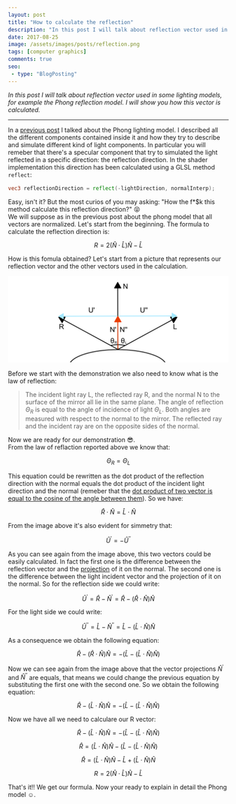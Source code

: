 ```yaml
---
layout: post
title: "How to calculate the reflection"
description: "In this post I will talk about reflection vector used in some lighting models, for example the Phong reflection model. I will show you how this vector is calculated."
date: 2017-08-25
image: /assets/images/posts/reflection.png
tags: [computer graphics]
comments: true
seo:
 - type: "BlogPosting"
---
```


*In this post I will talk about reflection vector used in some lighting models, for example the Phong reflection model. I will show you how this vector is calculated.*

---

In a [previous post](http://www.fabrizioduroni.it/2017/07/26/phong-lighting-model.html "phong model post") I talked about the Phong lighting model. I described all the different components contained inside it and how they try to describe and simulate different kind of light components. In particular you will remeber that there's a specular component that try to simulated the light reflected in a specific direction: the reflection direction. In the shader implementation this direction has been calculated using a GLSL method `reflect`:

```glsl
vec3 reflectionDirection = reflect(-lightDirection, normalInterp);
```

Easy, isn't it? But the most curios of you may asking: "How the f*$k this method calculate this reflection direction?" :stuck_out_tongue_closed_eyes:  
We will suppose as in the previous post about the phong model that all vectors are normalized. Let's start from the beginning. The formula to calculate the reflection direction is:  

$$R = 2({\hat{N}}\cdot{\hat{L}}){\hat{N}} - {\hat{L}}$$

How is this fomula obtained? Let's start from a picture that represents our reflection vector and the other vectors used in the calculation.

![Model view presenter ios unit tests](/assets/images/posts/reflection.png "Model view presenter ios unit tests")

Before we start with the demonstration we also need to know what is the law of reflection: 

>The incident light ray L, the reflected ray R, and the normal N to the surface of the mirror all lie in the same plane. The angle of reflection $\Theta_R$ is equal to the angle of incidence of light $\Theta_L$. Both angles are measured with respect to the normal to the mirror. The reflected ray and the incident ray are on the opposite sides of the normal.

Now we are ready for our demonstration :sunglasses:.  
From the law of reflaction reported above we know that: 

$$\Theta_R=\Theta_L$$

This equation could be rewritten as the dot product of the reflection direction with the normal equals the dot product of the incident light direction and the normal (remeber that the [dot product of two vector is equal to the cosine of the angle between them](https://en.wikipedia.org/wiki/Dot_product "dot product of two vector is equal to the cosine of the angle between them")). So we have:  

$${\hat {R}} \cdot {\hat {N}} = {\hat {L}} \cdot {\hat {N}}$$

From the image above it's also evident for simmetry that: 

$${\hat {U}^{\prime}} = -{\hat {U}^{\prime \prime}}$$

As you can see again from the image above, this two vectors could be easily calculated. In fact the first one is the difference between the reflection vector and the [projection](https://en.wikipedia.org/wiki/Vector_projection "vector projection") of it on the normal. The second one is the difference between the light incident vector and the projection of it on the normal. So for the reflection side we could write:

$${\hat {U}^{\prime}} = {\hat {R}} - {\hat {N}^{\prime}} = {\hat {R}} - ({\hat {R}} \cdot {\hat {N}}){\hat {N}}$$  

For the light side we could write:

$${\hat {U}^{\prime \prime}} = {\hat {L}} - {\hat {N}^{\prime \prime}} = {\hat {L}} - ({\hat {L}} \cdot {\hat {N}}){\hat {N}}$$

As a consequence we obtain the following equation:

$${\hat {R}} - ({\hat {R}} \cdot {\hat {N}}){\hat {N}} = -({\hat {L}} - ({\hat {L}} \cdot {\hat {N}}){\hat {N}})$$ 

Now we can see again from the image above that the vector projections ${\hat {N}^{\prime}}$ and ${\hat {N}^{\prime \prime}}$ are equals, that means we could change the previous equation by substituting the first one with the second one. So we obtain the following equation:

$${\hat {R}} - ({\hat {L}} \cdot {\hat {N}}){\hat {N}} = -({\hat {L}} - ({\hat {L}} \cdot {\hat {N}}){\hat {N}})$$ 

Now we have all we need to calculare our R vector:

$${\hat {R}} - ({\hat {L}} \cdot {\hat {N}}){\hat {N}} = -({\hat {L}} - ({\hat {L}} \cdot {\hat {N}}){\hat {N}})$$ 

$${\hat {R}} = ({\hat {L}} \cdot {\hat {N}}){\hat {N}} - ({\hat {L}} - ({\hat {L}} \cdot {\hat {N}}){\hat {N}})$$ 

$${\hat {R}} = ({\hat {L}} \cdot {\hat {N}}){\hat {N}} - {\hat {L}} + ({\hat {L}} \cdot {\hat {N}}){\hat {N}}$$ 

$$R = 2({\hat{N}}\cdot{\hat{L}}){\hat{N}} - {\hat{L}}$$

That's it!! We get our formula. Now your ready to explain in detail the Phong model :relaxed:.